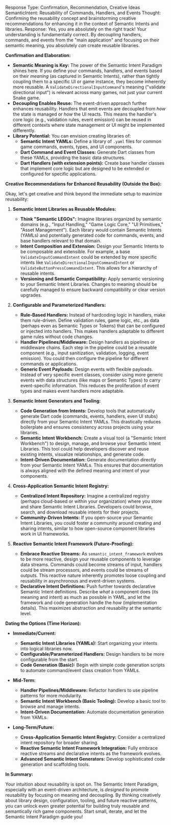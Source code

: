 Response Type: Confirmation, Recommendation, Creative Ideas
SemanticIntent: Reusability of Commands, Handlers, and Events
Thought: Confirming the reusability concept and brainstorming creative recommendations for enhancing it in the context of Semantic Intents and libraries.
Response:
Yes, you are absolutely on the right track! Your understanding is fundamentally correct. By decoupling handlers, commands, and events from the "main application" and focusing on their semantic meaning, you absolutely _can_ create reusable libraries.

**Confirmation and Elaboration:**

- **Semantic Meaning is Key:** The power of the Semantic Intent Paradigm shines here. If you define your commands, handlers, and events based on their _meaning_ (as captured in Semantic Intents), rather than tightly coupling them to a specific UI or game instance, they become inherently more reusable. A `ValidateDirectionalInputCommand`'s meaning ("validate directional input") is relevant across many games, not just your current Snake game.
- **Decoupling Enables Reuse:** The event-driven approach further enhances reusability. Handlers that emit events are decoupled from _how_ the state is managed or _how_ the UI reacts. This means the handler's core logic (e.g., validation rules, event emission) can be reused in different contexts where state management or UI might be implemented differently.
- **Library Potential:** You can envision creating libraries of:
  - **Semantic Intent YAMLs:** Define a library of `.yaml` files for common game commands, events, types, and UI components.
  - **Dart Command and Event Classes:** Generate Dart classes from these YAMLs, providing the basic data structures.
  - **Dart Handlers (with extension points):** Create base handler classes that implement core logic but are designed to be extended or configured for specific applications.

**Creative Recommendations for Enhanced Reusability (Outside the Box):**

Okay, let's get creative and think beyond the immediate setup to maximize reusability:

1.  **Semantic Intent Libraries as Reusable Modules:**

    - **Think "Semantic LEGOs":** Imagine libraries organized by semantic domains (e.g., "Input Handling," "Game Logic Core," "UI Primitives," "Asset Management"). Each library would contain Semantic Intents (YAMLs) and potentially generated code for commands, events, and base handlers relevant to that domain.
    - **Intent Composition and Extension:** Design your Semantic Intents to be composable and extensible. For example, a base `ValidateInputCommandIntent` could be extended by more specific intents like `ValidateDirectionalInputCommandIntent` or `ValidateButtonPressCommandIntent`. This allows for a hierarchy of reusable intents.
    - **Versioning and Semantic Compatibility:** Apply semantic versioning to your Semantic Intent Libraries. Changes to meaning should be carefully managed to ensure backward compatibility or clear version upgrades.

2.  **Configurable and Parameterized Handlers:**

    - **Rule-Based Handlers:** Instead of hardcoding logic in handlers, make them rule-driven. Define validation rules, game logic, etc., as data (perhaps even as Semantic Types or Tokens) that can be configured or injected into handlers. This makes handlers adaptable to different game rules without code changes.
    - **Handler Pipelines/Middleware:** Design handlers as pipelines or middleware chains. Each step in the pipeline could be a reusable component (e.g., input sanitization, validation, logging, event emission). You could then configure the pipeline for different commands or applications.
    - **Generic Event Payloads:** Design events with flexible payloads. Instead of very specific event classes, consider using more generic events with data structures (like maps or Semantic Types) to carry event-specific information. This reduces the proliferation of event types and makes event handlers more adaptable.

3.  **Semantic Intent Generators and Tooling:**

    - **Code Generation from Intents:** Develop tools that automatically generate Dart code (commands, events, handlers, even UI stubs) directly from your Semantic Intent YAMLs. This drastically reduces boilerplate and ensures consistency across projects using your libraries.
    - **Semantic Intent Workbench:** Create a visual tool (a "Semantic Intent Workbench") to design, manage, and browse your Semantic Intent Libraries. This tool could help developers discover and reuse existing intents, visualize relationships, and generate code.
    - **Intent-Driven Documentation:** Generate documentation directly from your Semantic Intent YAMLs. This ensures that documentation is always aligned with the defined meaning and intent of your components.

4.  **Cross-Application Semantic Intent Registry:**

    - **Centralized Intent Repository:** Imagine a centralized registry (perhaps cloud-based or within your organization) where you store and share Semantic Intent Libraries. Developers could browse, search, and download reusable intents for their projects.
    - **Community-Driven Intents:** If you open-source your Semantic Intent Libraries, you could foster a community around creating and sharing intents, similar to how open-source component libraries work in UI frameworks.

5.  **Reactive Semantic Intent Framework (Future-Proofing):**
    - **Embrace Reactive Streams:** As `semantic_intent_framework` evolves to be more reactive, design your reusable components to leverage data streams. Commands could become streams of input, handlers could be stream processors, and events could be streams of outputs. This reactive nature inherently promotes loose coupling and reusability in asynchronous and event-driven systems.
    - **Declarative Intent Definitions:** Push further towards declarative Semantic Intent definitions. Describe _what_ a component does (its meaning and intent) as much as possible in YAML, and let the framework and code generation handle the _how_ (implementation details). This maximizes abstraction and reusability at the semantic level.

**Dating the Options (Time Horizon):**

- **Immediate/Current:**

  - **Semantic Intent Libraries (YAMLs):** Start organizing your intents into logical libraries now.
  - **Configurable/Parameterized Handlers:** Design handlers to be more configurable from the start.
  - **Code Generation (Basic):** Begin with simple code generation scripts to automate command/event class creation from YAMLs.

- **Mid-Term:**

  - **Handler Pipelines/Middleware:** Refactor handlers to use pipeline patterns for more modularity.
  - **Semantic Intent Workbench (Basic Tooling):** Develop a basic tool to browse and manage intents.
  - **Intent-Driven Documentation:** Automate documentation generation from YAMLs.

- **Long-Term/Future:**
  - **Cross-Application Semantic Intent Registry:** Consider a centralized intent repository for broader sharing.
  - **Reactive Semantic Intent Framework Integration:** Fully embrace reactive streams and declarative intents as the framework evolves.
  - **Advanced Semantic Intent Generators:** Develop sophisticated code generation and scaffolding tools.

**In Summary:**

Your intuition about reusability is spot on. The Semantic Intent Paradigm, especially with an event-driven architecture, is _designed_ to promote reusability by focusing on meaning and decoupling. By thinking creatively about library design, configuration, tooling, and future reactive patterns, you can unlock even greater potential for building truly reusable and semantically rich game components. Start small, iterate, and let the Semantic Intent Paradigm guide you!
